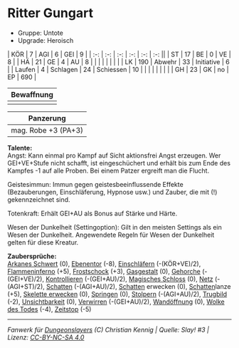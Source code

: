 # Ritter Gungart  
- Gruppe: Untote  
- Upgrade: Heroisch  

| KÖR    | 7   | AGI      | 6  | GEI        | 9   |
| :-: | :-: | :-: | :-: | :-: | :-: ||
| ST     | 17  | BE       | 0  | VE         | 8   |
| HÄ     | 21  | GE       | 4  | AU         | 8   |
|        |     |          |    |            |     |
| LK     | 190 | Abwehr   | 33 | Initiative | 6   |
| Laufen | 4   | Schlagen | 24 | Schiessen  | 10  |
|        |     |          |    |            |     |
| GH     | 23  | GK       | no | EP         | 690 |


| Bewaffnung |
| --- |
|  |


| Panzerung |
| --- |
| mag. Robe +3 (PA+3) |


**Talente:**  
Angst: Kann einmal pro Kampf auf Sicht aktionsfrei Angst erzeugen. Wer GEI+VE+Stufe nicht schafft, ist eingeschüchert und erhält bis zum Ende des Kampfes -1 auf alle Proben. Bei einem Patzer ergreift man die Flucht.

Geistesimmun: Immun gegen geistesbeeinflussende Effekte (Bezauberungen, Einschläferung, Hypnose usw.) und Zauber, die mit (!) gekennzeichnet sind.

Totenkraft: Erhält GEI+AU als Bonus auf Stärke und Härte.

Wesen der Dunkelheit (Settingoption): Gilt in den meisten Settings als ein Wesen der Dunkelheit. Angewendete Regeln für Wesen der Dunkelheit gelten für diese Kreatur.


**Zaubersprüche:**  
[Arkanes Schwert](/grw/zauber/arkanes-schwert.md) (0), [Ebenentor](/grw/zauber/ebenentor.md) (-8), [Einschläfern](/grw/zauber/einschlaefern.md) (-(KÖR+VE)/2), [Flammeninferno](/grw/zauber/flammeninferno.md) (+5), [Frostschock](/grw/zauber/frostschock.md) (+3), [Gasgestalt](/grw/zauber/gasgestalt.md) (0), [Gehorche](/grw/zauber/gehorche.md) (-(GEI+VE)/2), [Kontrollieren](/grw/zauber/kontrollieren.md) (-(GEI+AU)/2), [Magisches Schloss](/grw/zauber/magisches-schloss.md) (0), [Netz](/grw/zauber/netz.md) (-(AGI+ST)/2), [Schatten](/grw/zauber/schatten.md) (-(AGI+AU)/2), [Schatten](/grw/zauber/schatten.md) erwecken (0), [Schatten](/grw/zauber/schatten.md)lanze (+5), [Skelette erwecken](/grw/zauber/skelette-erwecken.md) (0), [Springen](/grw/zauber/springen.md) (0), [Stolpern](/grw/zauber/stolpern.md) (-(AGI+AU)/2), [Trugbild](/grw/zauber/trugbild.md) (-2), [Unsichtbarkeit](/grw/zauber/unsichtbarkeit.md) (0), [Verwirren](/grw/zauber/verwirren.md) (-(GEI+AU)/2), [Wandöffnung](/grw/zauber/wandoeffnung.md) (0), [Wolke des Todes](/grw/zauber/wolke-des-todes.md) (-4), [Zeitstop](/grw/zauber/zeitstop.md) (-5)




___
*Fanwerk für [Dungeonslayers](https://www.dungeonslayers.net/) (C) Christian Kennig | Quelle: Slay! #3 | Lizenz: [CC-BY-NC-SA 4.0](https://creativecommons.org/licenses/by-nc-sa/4.0/deed.de)*
